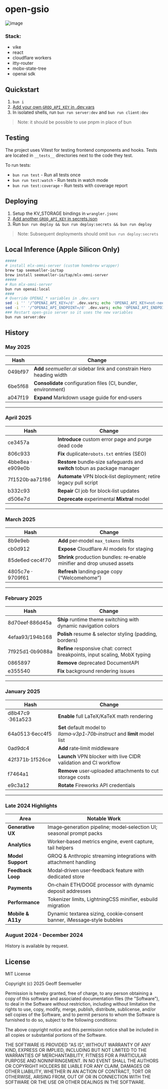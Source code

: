 # open-gsio
![image](https://github.com/user-attachments/assets/a323d373-6241-4b76-b564-f0d080ff93f7)

### Stack:
- vike
- react
- cloudflare workers
- itty-router
- mobx-state-tree
- openai sdk

## Quickstart

1. `bun i`
1. [Add your own `GROQ_API_KEY` in .dev.vars](https://console.groq.com/keys)  
1. In isolated shells, run `bun run server:dev` and `bun run client:dev`

> Note: it should be possible to use pnpm in place of bun

## Testing

The project uses Vitest for testing frontend components and hooks. Tests are located in `__tests__` directories next to the code they test.

To run tests:
- `bun run test` - Run all tests once
- `bun run test:watch` - Run tests in watch mode
- `bun run test:coverage` - Run tests with coverage report

## Deploying
1. Setup the KV_STORAGE bindings in `wrangler.jsonc`  
1.  [Add another `GROQ_API_KEY` in secrets.json](https://console.groq.com/keys)
1. Run `bun run deploy && bun run deploy:secrets && bun run deploy`

> Note: Subsequent deployments should omit `bun run deploy:secrets`

## Local Inference (Apple Silicon Only)
~~~bash
##### 
# install mlx-omni-server (custom homebrew wrapper)
brew tap seemueller-io/tap
brew install seemueller-io/tap/mlx-omni-server
#####
# Run mlx-omni-server
bun run openai:local
####
# Override OPENAI_* variables in .dev.vars
sed -i '' '/^OPENAI_API_KEY=/d' .dev.vars; echo 'OPENAI_API_KEY=not-needed' >> .dev.vars
sed -i '' '/^OPENAI_API_ENDPOINT=/d' .dev.vars; echo 'OPENAI_API_ENDPOINT=http://localhost:10240' >> .dev.vars
### Restart open-gsio server so it uses the new variables
bun run server:dev
~~~
History
---

### **May 2025**

| Hash    | Change                                                                |
| ------- |-----------------------------------------------------------------------|
| 049bf97 | **Add** *seemueller.ai* sidebar link and constrain Hero heading width |
| 6be5f68 | **Consolidate** configuration files (CI, bundler, environment)        |
| a047f19 | **Expand** Markdown usage guide for end‑users                         |

---

### **April 2025**

| Hash              | Change                                                                     |
| ----------------- |----------------------------------------------------------------------------|
| ce3457a           | **Introduce** custom error page and purge dead code                        |
| 806c933           | **Fix** duplicate`robots.txt` entries (SEO)                                |
| 4bbe8ea · e909e0b | **Restore** bundle‑size safeguards and **switch** tobun as package manager |
| 7f1520b·aa71f86 | **Automate** VPN block‑list deployment; retire legacy pull script          |
| b332c93           | **Repair** CI job for block‑list updates                                   |
| d506e7d           | **Deprecate** experimental **Mixtral** model                               |

---

### **March 2025**

| Hash              | Change                                                                   |
| ----------------- |--------------------------------------------------------------------------|
| 8b9e9eb           | **Add** per‑model `max_tokens` limits                                    |
| cb0d912           | **Expose** Cloudflare AI models for staging                              |
| 85de6ed·cec4f70 | **Shrink** production bundles: re‑enable minifier and drop unused assets |
| 4805c7e · 9709f61 | **Refresh** landing‑page copy (“Welcomehome”)                            |

---

### **February 2025**

| Hash              | Change                                                                      |
| ----------------- | --------------------------------------------------------------------------- |
| 8d70eef·886d45a | **Ship** runtime theme switching with dynamic navigation colors             |
| 4efaa93/194b168 | **Polish** resume & selector styling (padding, borders)                     |
| 7f925d1·0b9088a | **Refine** responsive chat: correct breakpoints, input scaling, MobX typing |
| 0865897           | **Remove** deprecated DocumentAPI                                          |
| e355540           | **Fix** background rendering issues                                         |

---

### **January 2025**

| Hash              | Change                                                                      |
| ----------------- | --------------------------------------------------------------------------- |
| d8b47c9 ·361a523 | **Enable** full LaTeX/KaTeX math rendering                                  |
| 64a0513·6ecc4f5 | **Set** default model to *llama‑v3p1‑70b‑instruct* and **limit** model list |
| 0ad9dc4           | **Add** rate‑limit middleware                                               |
| 42f371b·1f526ce | **Launch** VPN blocker with live CIDR validation and CI workflow            |
| f7464a1           | **Remove** user‑uploaded attachments to cut storage costs                   |
| e9c3a12           | **Rotate** Fireworks API credentials                                        |

---

### **Late 2024 Highlights**

| Area              | Notable Work                                                           |
| ----------------- | ---------------------------------------------------------------------- |
| **Generative UX** | Image‑generation pipeline; model‑selection UI; seasonal prompt packs   |
| **Analytics**     | Worker‑based metrics engine, event capture, tail helpers               |
| **Model Support** | GROQ & Anthropic streaming integrations with attachment handling       |
| **Feedback Loop** | Modal‑driven user‑feedback feature with dedicated store                |
| **Payments**      | On‑chain ETH/DOGE processor with dynamic deposit addresses             |
| **Performance**   | Tokenizer limits, LightningCSS minifier, esbuild migration             |
| **Mobile & A11y** | Dynamic textarea sizing, cookie‑consent banner, iMessage‑style bubbles |


### August 2024 - December 2024
History is available by request.


## License

MIT License

Copyright (c) 2025 Geoff Seemueller

Permission is hereby granted, free of charge, to any person obtaining a copy
of this software and associated documentation files (the "Software"), to deal
in the Software without restriction, including without limitation the rights
to use, copy, modify, merge, publish, distribute, sublicense, and/or sell
copies of the Software, and to permit persons to whom the Software is
furnished to do so, subject to the following conditions:

The above copyright notice and this permission notice shall be included in all
copies or substantial portions of the Software.

THE SOFTWARE IS PROVIDED "AS IS", WITHOUT WARRANTY OF ANY KIND, EXPRESS OR
IMPLIED, INCLUDING BUT NOT LIMITED TO THE WARRANTIES OF MERCHANTABILITY,
FITNESS FOR A PARTICULAR PURPOSE AND NONINFRINGEMENT. IN NO EVENT SHALL THE
AUTHORS OR COPYRIGHT HOLDERS BE LIABLE FOR ANY CLAIM, DAMAGES OR OTHER
LIABILITY, WHETHER IN AN ACTION OF CONTRACT, TORT OR OTHERWISE, ARISING FROM,
OUT OF OR IN CONNECTION WITH THE SOFTWARE OR THE USE OR OTHER DEALINGS IN THE
SOFTWARE.
